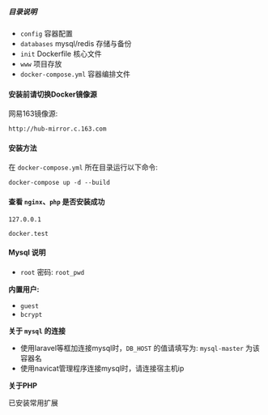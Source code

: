 ##### 目录说明

- `config` 容器配置
- `databases` mysql/redis 存储与备份
- `init` Dockerfile 核心文件
- `www` 项目存放
- `docker-compose.yml` 容器编排文件

#### 安装前请切换Docker镜像源

  网易163镜像源:

```shell
http://hub-mirror.c.163.com
```

#### 安装方法

在 `docker-compose.yml` 所在目录运行以下命令:

```shell
docker-compose up -d --build
```

#### 查看 `nginx`、`php` 是否安装成功

```shell
127.0.0.1
```

```shell
docker.test
```

#### Mysql 说明

- `root` 密码: `root_pwd`

**内置用户:**

- `guest`
- `bcrypt`

**关于 `mysql` 的连接**

- 使用laravel等框加连接mysql时，`DB_HOST` 的值请填写为: `mysql-master` 为该容器名
- 使用navicat管理程序连接mysql时，请连接宿主机ip

**关于PHP**

已安装常用扩展
